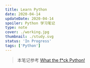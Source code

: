 ```yaml
---
title: Learn Python
date: 2020-04-14
updateDate: 2020-04-14
spoiler: Python 学习笔记
type: note
cover: ./working.jpg
thumbnail: ./study.svg
status: 'In Progress'
tags: ['Python']
---
```


<!-- ```toc
from-heading: 2
to-heading: 3
``` -->

> 本笔记参考 [What the f*ck Python!](https://github.com/satwikkansal/wtfpython)
